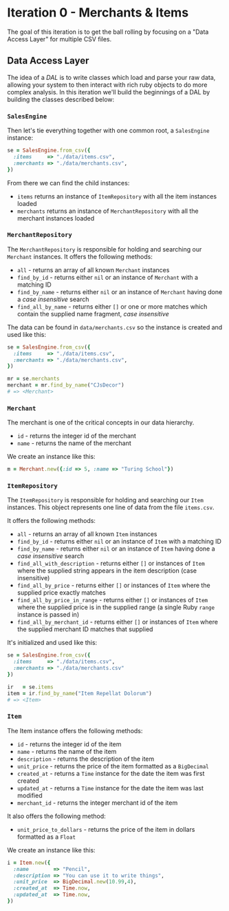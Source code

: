 # Iteration 0 - Merchants & Items

The goal of this iteration is to get the ball rolling by focusing on a "Data Access Layer" for multiple CSV files.

## Data Access Layer

The idea of a *DAL* is to write classes which load and parse your raw data, allowing your system to then interact with rich ruby objects to do more complex analysis. In this iteration we'll build the beginnings of a DAL by building the classes described below:

### `SalesEngine`

Then let's tie everything together with one common root, a `SalesEngine` instance:

```ruby
se = SalesEngine.from_csv({
  :items     => "./data/items.csv",
  :merchants => "./data/merchants.csv",
})
```

From there we can find the child instances:

* `items` returns an instance of `ItemRepository` with all the item instances loaded
* `merchants` returns an instance of `MerchantRepository` with all the merchant instances loaded

### `MerchantRepository`

The `MerchantRepository` is responsible for holding and searching our `Merchant`
instances. It offers the following methods:

* `all` - returns an array of all known `Merchant` instances
* `find_by_id` - returns either `nil` or an instance of `Merchant` with a matching ID
* `find_by_name` - returns either `nil` or an instance of `Merchant` having done a *case insensitive* search
* `find_all_by_name` - returns either `[]` or one or more matches which contain the supplied name fragment, *case insensitive*

The data can be found in `data/merchants.csv` so the instance is created and used like this:

```ruby
se = SalesEngine.from_csv({
  :items     => "./data/items.csv",
  :merchants => "./data/merchants.csv",
})

mr = se.merchants
merchant = mr.find_by_name("CJsDecor")
# => <Merchant>
```

### `Merchant`

The merchant is one of the critical concepts in our data hierarchy.

* `id` - returns the integer id of the merchant
* `name` - returns the name of the merchant

We create an instance like this:

```ruby
m = Merchant.new({:id => 5, :name => "Turing School"})
```

### `ItemRepository`

The `ItemRepository` is responsible for holding and searching our `Item`
instances. This object represents one line of data from the file `items.csv`.

It offers the following methods:

* `all` - returns an array of all known `Item` instances
* `find_by_id` - returns either `nil` or an instance of `Item` with a matching ID
* `find_by_name` - returns either `nil` or an instance of `Item` having done a *case insensitive* search
* `find_all_with_description` - returns either `[]` or instances of `Item` where the supplied string appears in the item description (case insensitive)
* `find_all_by_price` - returns either `[]` or instances of `Item` where the supplied price exactly matches
* `find_all_by_price_in_range` - returns either `[]` or instances of `Item` where the supplied price is in the supplied range (a single Ruby `range` instance is passed in)
* `find_all_by_merchant_id` - returns either `[]` or instances of `Item` where the supplied merchant ID matches that supplied

It's initialized and used like this:

```ruby
se = SalesEngine.from_csv({
  :items     => "./data/items.csv",
  :merchants => "./data/merchants.csv"
})

ir   = se.items
item = ir.find_by_name("Item Repellat Dolorum")
# => <Item>
```

### `Item`

The Item instance offers the following methods:

* `id` - returns the integer id of the item
* `name` - returns the name of the item
* `description` - returns the description of the item
* `unit_price` - returns the price of the item formatted as a `BigDecimal`
* `created_at` - returns a `Time` instance for the date the item was first created
* `updated_at` - returns a `Time` instance for the date the item was last modified
* `merchant_id` - returns the integer merchant id of the item

It also offers the following method:

* `unit_price_to_dollars` - returns the price of the item in dollars formatted as a `Float`

We create an instance like this:

```ruby
i = Item.new({
  :name        => "Pencil",
  :description => "You can use it to write things",
  :unit_price  => BigDecimal.new(10.99,4),
  :created_at  => Time.now,
  :updated_at  => Time.now,
})
```
